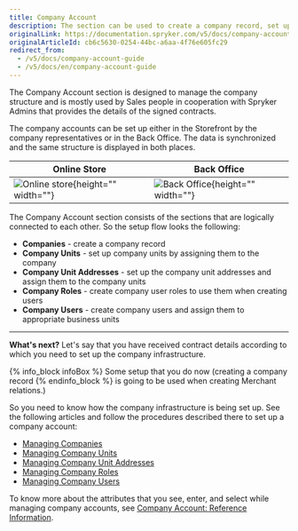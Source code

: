 ```yaml
---
title: Company Account
description: The section can be used to create a company record, set up company units and company unit addresses, create company user roles, etc in the Back Office.
originalLink: https://documentation.spryker.com/v5/docs/company-account-guide
originalArticleId: cb6c5630-0254-44bc-a6aa-4f76e605fc29
redirect_from:
  - /v5/docs/company-account-guide
  - /v5/docs/en/company-account-guide
---
```


The Company Account section is designed to manage the company structure and is mostly used by Sales people in cooperation with Spryker Admins that provides the details of the signed contracts.

The company accounts can be set up either in the Storefront by the company representatives or in the Back Office. The data is synchronized and the same structure is displayed in both places.

| Online Store | Back Office |
| --- | --- |
| ![Online store](https://spryker.s3.eu-central-1.amazonaws.com/docs/User+Guides/Back+Office+User+Guides/Company+Account/online-store-company-account.png){height="" width=""} | ![Back Office](https://spryker.s3.eu-central-1.amazonaws.com/docs/User+Guides/Back+Office+User+Guides/Company+Account/back-office-company-account.png){height="" width=""} |

The Company Account section consists of the sections that are logically connected to each other. So the setup flow looks the following:
* **Companies** - create a company record
* **Company Units** - set up company units by assigning them to the company
* **Company Unit Addresses** - set up the company unit addresses and assign them to the company units
* **Company Roles** - create company user roles to use them when creating users
* **Company Users** - create company users and assign them to appropriate business units

***
**What's next?**
Let's say that you have received contract details according to which you need to set up the company infrastructure. 

{% info_block infoBox %}
Some setup that you do now (creating a company record
{% endinfo_block %} is going to be used when creating Merchant relations.)

So you need to know how the company infrastructure is being set up.
See the following articles and follow the procedures described there to set up a company account:
* [Managing Companies](/docs/scos/user/user-guides/202005.0/back-office-user-guide/customer/company-account/managing-a-company-account/managing-companies.html)
* [Managing Company Units](/docs/scos/user/user-guides/202005.0/back-office-user-guide/customer/company-account/managing-a-company-account/managing-company-units.html)
* [Managing Company Unit Addresses](/docs/scos/user/user-guides/202005.0/back-office-user-guide/customer/company-account/managing-a-company-account/managing-company-unit-addresses.html)
* [Managing Company Roles](/docs/scos/user/user-guides/202005.0/back-office-user-guide/customer/company-account/managing-a-company-account/managing-company-roles.html)
* [Managing Company Users](/docs/scos/user/user-guides/202005.0/back-office-user-guide/customer/company-account/managing-a-company-account/managing-company-users.html)

To know more about the attributes that you see, enter, and select while managing company accounts, see [Company Account: Reference Information](/docs/scos/user/user-guides/202005.0/back-office-user-guide/customer/company-account/references/company-account-reference-information.html).
